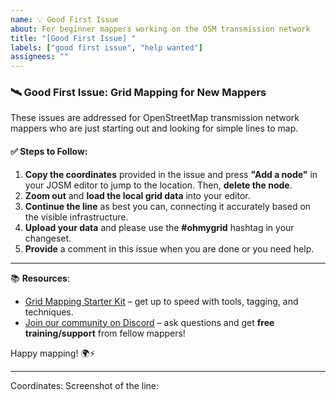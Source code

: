 ```yaml
---
name: 💡 Good First Issue
about: For beginner mappers working on the OSM transmission network
title: "[Good First Issue] "
labels: ["good first issue", "help wanted"]
assignees: ""
---
```


### 🛰️ Good First Issue: Grid Mapping for New Mappers

These issues are addressed for OpenStreetMap transmission network mappers who are just starting out and looking for simple lines to map.

#### ✅ Steps to Follow:

1. **Copy the coordinates** provided in the issue and press **"Add a node"** in your JOSM editor to jump to the location. Then, **delete the node**.
2. **Zoom out** and **load the local grid data** into your editor.
3. **Continue the line** as best you can, connecting it accurately based on the visible infrastructure.
4. **Upload your data** and please use the **#ohmygrid** hashtag in your changeset.
5. **Provide** a comment in this issue when you are done or you need help.  

---

📚 **Resources**:
- [Grid Mapping Starter Kit](https://github.com/open-energy-transition/grid-mapping-starter-kit) – get up to speed with tools, tagging, and techniques.
- [Join our community on Discord](https://discord.gg/a5znpdFWfD) – ask questions and get **free training/support** from fellow mappers!

Happy mapping! 🌍⚡

---

Coordinates:
Screenshot of the line:
